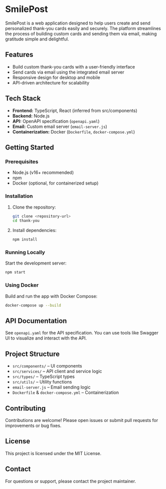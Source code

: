 # SmilePost

SmilePost is a web application designed to help users create and send personalized thank-you cards easily and securely. The platform streamlines the process of building custom cards and sending them via email, making gratitude simple and delightful.

## Features
- Build custom thank-you cards with a user-friendly interface
- Send cards via email using the integrated email server
- Responsive design for desktop and mobile
- API-driven architecture for scalability

## Tech Stack
- **Frontend:** TypeScript, React (inferred from src/components)
- **Backend:** Node.js
- **API:** OpenAPI specification (`openapi.yaml`)
- **Email:** Custom email server (`email-server.js`)
- **Containerization:** Docker (`Dockerfile`, `docker-compose.yml`)

## Getting Started

### Prerequisites
- Node.js (v16+ recommended)
- npm
- Docker (optional, for containerized setup)

### Installation
1. Clone the repository:
   ```bash
   git clone <repository-url>
   cd thank-you
   ```
2. Install dependencies:
   ```bash
   npm install
   ```

### Running Locally
Start the development server:
```bash
npm start
```

### Using Docker
Build and run the app with Docker Compose:
```bash
docker-compose up --build
```

## API Documentation
See `openapi.yaml` for the API specification. You can use tools like Swagger UI to visualize and interact with the API.

## Project Structure
- `src/components/` – UI components
- `src/services/` – API client and service logic
- `src/types/` – TypeScript types
- `src/utils/` – Utility functions
- `email-server.js` – Email sending logic
- `Dockerfile` & `docker-compose.yml` – Containerization

## Contributing
Contributions are welcome! Please open issues or submit pull requests for improvements or bug fixes.

## License
This project is licensed under the MIT License.

## Contact
For questions or support, please contact the project maintainer.

